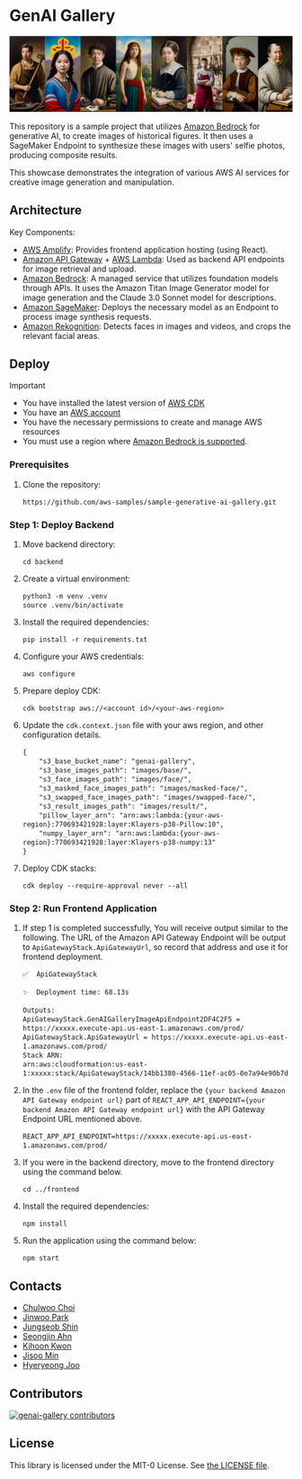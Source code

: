 # GenAI Gallery

![](./docs/images/sample.jpg)

This repository is a sample project that utilizes [Amazon Bedrock](https://aws.amazon.com/bedrock/) for generative AI, to create images of historical figures. It then uses a SageMaker Endpoint to synthesize these images with users' selfie photos, producing composite results. 

This showcase demonstrates the integration of various AWS AI services for creative image generation and manipulation.

## Architecture

Key Components:

- [AWS Amplify](https://aws.amazon.com/amplify/): Provides frontend application hosting (using React).
- [Amazon API Gateway](https://aws.amazon.com/api-gateway/) + [AWS Lambda](https://aws.amazon.com/lambda/): Used as backend API endpoints for image retrieval and upload.
- [Amazon Bedrock](https://aws.amazon.com/bedrock/): A managed service that utilizes foundation models through APIs. It uses the Amazon Titan Image Generator model for image generation and the Claude 3.0 Sonnet model for descriptions.
- [Amazon SageMaker](https://aws.amazon.com/sagemaker/): Deploys the necessary model as an Endpoint to process image synthesis requests.
- [Amazon Rekognition](https://aws.amazon.com/rekognition/): Detects faces in images and videos, and crops the relevant facial areas.

## Deploy

> [!Important]
> - You have installed the latest version of [AWS CDK](https://docs.aws.amazon.com/cdk/latest/guide/getting_started.html)
> - You have an [AWS account](https://aws.amazon.com/free/)
> - You have the necessary permissions to create and manage AWS resources
> - You must use a region where [Amazon Bedrock is supported](https://docs.aws.amazon.com/bedrock/latest/userguide/bedrock-regions.html).

### Prerequisites

1. Clone the repository:
    ```
    https://github.com/aws-samples/sample-generative-ai-gallery.git
    ```

### Step 1: Deploy Backend

1. Move backend directory:
    ```
    cd backend
   ```

2. Create a virtual environment:
    ```
    python3 -m venv .venv
    source .venv/bin/activate
   ```

3. Install the required dependencies:
    ```
    pip install -r requirements.txt
    ```

4. Configure your AWS credentials:
    ```
    aws configure
    ```

5. Prepare deploy CDK:
    ```
    cdk bootstrap aws://<account id>/<your-aws-region>
    ```

6. Update the `cdk.context.json` file with your aws region, and other configuration details.
    ```
    {
        "s3_base_bucket_name": "genai-gallery",
        "s3_base_images_path": "images/base/",
        "s3_face_images_path": "images/face/",
        "s3_masked_face_images_path": "images/masked-face/",
        "s3_swapped_face_images_path": "images/swapped-face/",
        "s3_result_images_path": "images/result/",
        "pillow_layer_arn": "arn:aws:lambda:{your-aws-region}:770693421928:layer:Klayers-p38-Pillow:10",
        "numpy_layer_arn": "arn:aws:lambda:{your-aws-region}:770693421928:layer:Klayers-p38-numpy:13"
    }
    ```

6. Deploy CDK stacks:
    ```
    cdk deploy --require-approval never --all
    ```

### Step 2: Run Frontend Application

1. If step 1 is completed successfully, You will receive output similar to the following. The URL of the Amazon API Gateway Endpoint will be output to `ApiGatewayStack.ApiGatewayUrl`, so record that address and use it for frontend deployment.
    ```
    ✅  ApiGatewayStack

    ✨  Deployment time: 68.13s

    Outputs:
    ApiGatewayStack.GenAIGalleryImageApiEndpoint2DF4C2F5 = https://xxxxx.execute-api.us-east-1.amazonaws.com/prod/
    ApiGatewayStack.ApiGatewayUrl = https://xxxxx.execute-api.us-east-1.amazonaws.com/prod/
    Stack ARN:
    arn:aws:cloudformation:us-east-1:xxxxx:stack/ApiGatewayStack/14bb1380-4566-11ef-ac05-0e7a94e90b7d
    ```

3. In the `.env` file of the frontend folder, replace the `{your backend Amazon API Gateway endpoint url}` part of `REACT_APP_API_ENDPOINT={your backend Amazon API Gateway endpoint url}` with the API Gateway Endpoint URL mentioned above.
    ```
    REACT_APP_API_ENDPOINT=https://xxxxx.execute-api.us-east-1.amazonaws.com/prod/
    ```

4. If you were in the backend directory, move to the frontend directory using the command below.
    ```
    cd ../frontend
    ```

5. Install the required dependencies:
    ```
    npm install
    ```

6. Run the application using the command below:
    ```
    npm start
    ```

## Contacts

- [Chulwoo Choi](https://github.com/prorhap)
- [Jinwoo Park](https://github.com/jinuland)
- [Jungseob Shin](https://github.com/raphael-shin)
- [Seongjin Ahn](https://github.com/tjdwlsdlaek)
- [Kihoon Kwon](https://github.com/kyoonkwon)
- [Jisoo Min](https://github.com/Jisoo-Min)
- [Hyeryeong Joo](https://github.com/HyeryeongJoo)

## Contributors

[![genai-gallery contributors](https://contrib.rocks/image?repo=raphael-shin/my-aws-cdk-sample&max=1000)](https://github.com/raphael-shin/my-aws-cdk-sample/graphs/contributors)

## License

This library is licensed under the MIT-0 License. See [the LICENSE file](./LICENSE).
